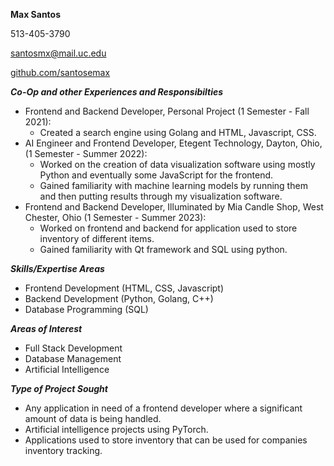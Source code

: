 


**Max Santos**

513-405-3790

santosmx@mail.uc.edu

[github.com/santosemax](https://github.com/santosemax)

***Co-Op and other Experiences and Responsibilties***

- Frontend and Backend Developer, Personal Project (1 Semester - Fall 2021):
    - Created a search engine using Golang and HTML, Javascript, CSS.
- AI Engineer and Frontend Developer, Etegent Technology, Dayton, Ohio, (1 Semester - Summer 2022):
    - Worked on the creation of data visualization software using mostly Python and eventually some JavaScript for the frontend.
    - Gained familiarity with machine learning models by running them and then putting results through my visualization software.
- Frontend and Backend Developer, Illuminated by Mia Candle Shop, West Chester, Ohio (1 Semester - Summer 2023):
    - Worked on frontend and backend for application used to store inventory of different items.
    - Gained familiarity with Qt framework and SQL using python.

***Skills/Expertise Areas***
- Frontend Development (HTML, CSS, Javascript)
- Backend Development (Python, Golang, C++)
- Database Programming (SQL)

***Areas of Interest***
- Full Stack Development
- Database Management
- Artificial Intelligence

***Type of Project Sought***
- Any application in need of a frontend developer where a significant amount of data is being handled.
- Artificial intelligence projects using PyTorch.
- Applications used to store inventory that can be used for companies inventory tracking.
